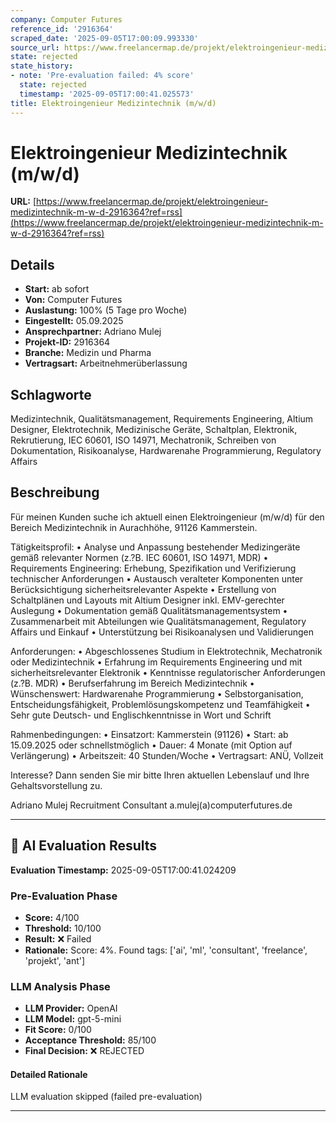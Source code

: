 ```yaml
---
company: Computer Futures
reference_id: '2916364'
scraped_date: '2025-09-05T17:00:09.993330'
source_url: https://www.freelancermap.de/projekt/elektroingenieur-medizintechnik-m-w-d-2916364?ref=rss
state: rejected
state_history:
- note: 'Pre-evaluation failed: 4% score'
  state: rejected
  timestamp: '2025-09-05T17:00:41.025573'
title: Elektroingenieur Medizintechnik (m/w/d)
---
```



# Elektroingenieur Medizintechnik (m/w/d)
**URL:** [https://www.freelancermap.de/projekt/elektroingenieur-medizintechnik-m-w-d-2916364?ref=rss](https://www.freelancermap.de/projekt/elektroingenieur-medizintechnik-m-w-d-2916364?ref=rss)
## Details
- **Start:** ab sofort
- **Von:** Computer Futures
- **Auslastung:** 100% (5 Tage pro Woche)
- **Eingestellt:** 05.09.2025
- **Ansprechpartner:** Adriano Mulej
- **Projekt-ID:** 2916364
- **Branche:** Medizin und Pharma
- **Vertragsart:** Arbeitnehmerüberlassung

## Schlagworte
Medizintechnik, Qualitätsmanagement, Requirements Engineering, Altium Designer, Elektrotechnik, Medizinische Geräte, Schaltplan, Elektronik, Rekrutierung, IEC 60601, ISO 14971, Mechatronik, Schreiben von Dokumentation, Risikoanalyse, Hardwarenahe Programmierung, Regulatory Affairs

## Beschreibung
Für meinen Kunden suche ich aktuell einen Elektroingenieur (m/w/d) für den Bereich Medizintechnik in Aurachhöhe, 91126 Kammerstein.

Tätigkeitsprofil:
• Analyse und Anpassung bestehender Medizingeräte gemäß relevanter Normen (z.?B. IEC 60601, ISO 14971, MDR)
• Requirements Engineering: Erhebung, Spezifikation und Verifizierung technischer Anforderungen
• Austausch veralteter Komponenten unter Berücksichtigung sicherheitsrelevanter Aspekte
• Erstellung von Schaltplänen und Layouts mit Altium Designer inkl. EMV-gerechter Auslegung
• Dokumentation gemäß Qualitätsmanagementsystem
• Zusammenarbeit mit Abteilungen wie Qualitätsmanagement, Regulatory Affairs und Einkauf
• Unterstützung bei Risikoanalysen und Validierungen

Anforderungen:
• Abgeschlossenes Studium in Elektrotechnik, Mechatronik oder Medizintechnik
• Erfahrung im Requirements Engineering und mit sicherheitsrelevanter Elektronik
• Kenntnisse regulatorischer Anforderungen (z.?B. MDR)
• Berufserfahrung im Bereich Medizintechnik
• Wünschenswert: Hardwarenahe Programmierung
• Selbstorganisation, Entscheidungsfähigkeit, Problemlösungskompetenz und Teamfähigkeit
• Sehr gute Deutsch- und Englischkenntnisse in Wort und Schrift

Rahmenbedingungen:
• Einsatzort: Kammerstein (91126)
• Start: ab 15.09.2025 oder schnellstmöglich
• Dauer: 4 Monate (mit Option auf Verlängerung)
• Arbeitszeit: 40 Stunden/Woche
• Vertragsart: ANÜ, Vollzeit

Interesse?
Dann senden Sie mir bitte Ihren aktuellen Lebenslauf und Ihre Gehaltsvorstellung zu.

Adriano Mulej
Recruitment Consultant
a.mulej(a)computerfutures.de

---

## 🤖 AI Evaluation Results

**Evaluation Timestamp:** 2025-09-05T17:00:41.024209

### Pre-Evaluation Phase
- **Score:** 4/100
- **Threshold:** 10/100
- **Result:** ❌ Failed
- **Rationale:** Score: 4%. Found tags: ['ai', 'ml', 'consultant', 'freelance', 'projekt', 'ant']

### LLM Analysis Phase
- **LLM Provider:** OpenAI
- **LLM Model:** gpt-5-mini
- **Fit Score:** 0/100
- **Acceptance Threshold:** 85/100
- **Final Decision:** ❌ REJECTED

#### Detailed Rationale
LLM evaluation skipped (failed pre-evaluation)

---
